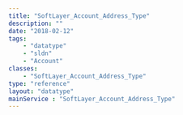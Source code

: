 ```yaml
---
title: "SoftLayer_Account_Address_Type"
description: ""
date: "2018-02-12"
tags:
    - "datatype"
    - "sldn"
    - "Account"
classes:
    - "SoftLayer_Account_Address_Type"
type: "reference"
layout: "datatype"
mainService : "SoftLayer_Account_Address_Type"
---
```


